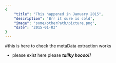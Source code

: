 ```yaml
---
{
    "title": "This happened in January 2015",
    "description": "Brr it sure is cold",
    "image": "some/otherPath/picture.png",
    "date": "2015-01-03"
}
---
```

#this is here to check the metaData extraction works

* please exist here please
***tallky hoooo!!***
